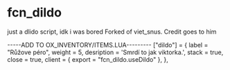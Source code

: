 # fcn_dildo
just a dlido script, idk i was bored
Forked of viet_snus.
Credit goes to him



-----ADD TO OX_INVENTORY/ITEMS.LUA---------
    ["dildo"] = {
        label = "Růžove péro",
        weight = 5,
        desription = 'Smrdí to jak viktorka.',
        stack = true,
        close = true,
        client = {
            export = "fcn_dildo.useDildo"
        },
    },
